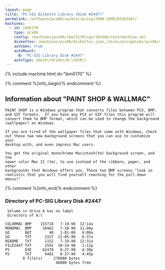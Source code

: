 ```yaml
---
layout: page
title: "PC-SIG Diskette Library (Disk #2447)"
permalink: /software/pcx86/sw/misc/pcsig/2000-2999/DISK2447/
machines:
  - id: ibm5170
    type: pcx86
    config: /machines/pcx86/ibm/5170/cga/1024kb/rev3/machine.xml
    diskettes: /machines/pcx86/diskettes.json,/disks/pcsigdisks/pcx86/diskettes.json
    autoGen: true
    autoMount:
      B: "PC-SIG Library Disk #2447"
    autoType: $date\r$time\rB:\rDIR\r
---
```


{% include machine.html id="ibm5170" %}

{% comment %}info_begin{% endcomment %}

## Information about "PAINT SHOP & WALLMAC"

    PAINT SHOP is a Windows program that converts files between PCX, BMP,
    and GIF formats.  If you have any PCX or GIF files this program will
    convert them to BMP format, which can be used to change the background
    (wallpaper) on Windows.
    
    If you are tired of the wallpaper files that come with Windows, check
    out these two new background screens that you can use to customize your
    desktop with, and even impress Mac users.
    
    You get the original monochrome Macintosh(tm) background screen, and the
    newer color Mac II (tm), to use instead of the ribbons, paper, and other
    backgrounds that Windows offers you. These two BMP screens "look so
    realistic that you will find yourself reaching for the pull-down menus!"
{% comment %}info_end{% endcomment %}


### Directory of PC-SIG Library Disk #2447

     Volume in drive A has no label
     Directory of A:\

    COLORMAC BMP    153718   7-19-90  12:14a
    MONOMAC  BMP     38462   7-18-90  11:46p
    GO       BAT        40   1-01-80   6:00a
    GO       TXT      2157  12-05-90   6:37a
    README   TXT      1152   7-19-90  12:31a
    FILE2447 TXT      2591  10-24-90   1:12p
    PS       EXE     62478   8-27-90   4:30p
    PS       TXT      9482   8-27-90   4:45p
            8 file(s)     270080 bytes
                           46080 bytes free
